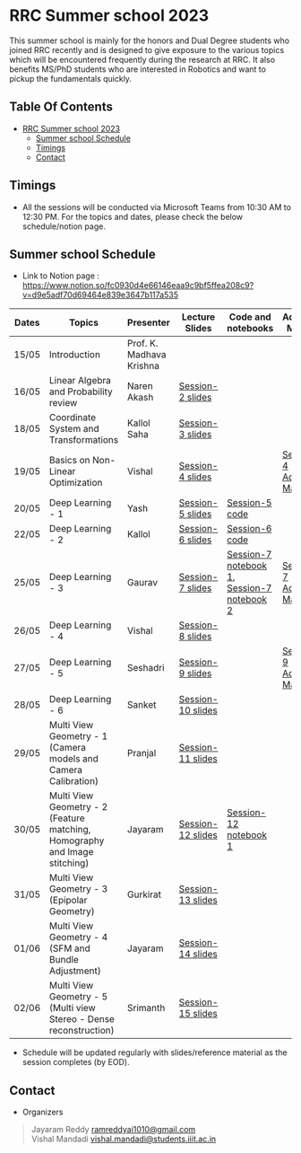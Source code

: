 # RRC Summer school 2023
This summer school is mainly for the honors and Dual Degree students who joined RRC recently and is designed to give exposure to the various topics which will be encountered frequently during the research at RRC. It also benefits MS/PhD students who are interested in Robotics and want to pickup the fundamentals quickly.
 
## Table Of Contents
* [RRC Summer school 2023](#summer-sessions-2023)
  * [Summer school Schedule](#summer-school-schedule)
  * [Timings](#Timings)
  * [Contact](#contact)

## Timings
* All the sessions will be conducted via Microsoft Teams from 10:30 AM to 12:30 PM. For the topics and dates, please check the below schedule/notion page.

## Summer school Schedule
* Link to Notion page : https://www.notion.so/fc0930d4e66146eaa9c9bf5ffea208c9?v=d9e5adf70d69464e839e3647b117a535

 Dates |  Topics                                             |  Presenter       |  Lecture Slides   | Code and notebooks  |  Additional Material
-------|-----------------------------------------------------|------------------|-----------------|---------------------|--------------------
15/05  |  Introduction                                       | Prof. K. Madhava Krishna      |    | 
16/05  |  Linear Algebra and Probability review              | Naren Akash         |  [Session-2 slides](lecture_slides/foundations/Linear_algebra_and_probability) |
18/05  |  Coordinate System and Transformations              | Kallol Saha         | [Session-3 slides](lecture_slides/foundations/Coordinate_Systems_and_Transforms)
19/05  |  Basics on Non-Linear Optimization                  | Vishal         | [Session-4 slides](lecture_slides/foundations/Calculus_review/) | | [Session-4 Additional Material](lecture_slides/foundations/Calculus_review/)
20/05  |  Deep Learning - 1                                  | Yash           | [Session-5 slides](lecture_slides/Deep_learning/basics/session_5/)   |  [Session-5 code](lecture_slides/Deep_learning/basics/session_5/)  | 
22/05  |  Deep Learning - 2                                  | Kallol         | [Session-6 slides](lecture_slides/Deep_learning/basics/session_6/) | [Session-6 code](https://colab.research.google.com/drive/1pfymiv8pUL7vWqdX7Wo-udZtPOaoC6yW#scrollTo=HEEjPQs09oPj)
25/05  |  Deep Learning - 3                                  | Gaurav         | [Session-7 slides](lecture_slides/Deep_learning/basics/session_7/) | [Session-7 notebook 1](https://colab.research.google.com/drive/1rJOIbwZ1vXRVbtmWFQIBlc8b7n1sIrmN?usp=sharing),   [Session-7 notebook 2](https://colab.research.google.com/github/pytorch/tutorials/blob/gh-pages/_downloads/36608d2d57f623ba3a623e0c947a8c3e/data_tutorial.ipynb) | [Session-7 Additional Material](lecture_slides/Deep_learning/basics/session_7/)
26/05  |  Deep Learning - 4                                  | Vishal         | [Session-8 slides](lecture_slides/Deep_learning/image_classification_and_VIT/)
27/05  |  Deep Learning - 5                                  | Seshadri       | [Session-9 slides](lecture_slides/Deep_learning/advanced/session_9_object_detection) | | [Session-9 Additional Material](lecture_slides/Deep_learning/advanced/session_9_object_detection/)
28/05  |  Deep Learning - 6                                  | Sanket         | [Session-10 slides](lecture_slides/Deep_learning/advanced/session_10_self_supervised_and_representation_learning)
29/05  |  Multi View Geometry - 1 (Camera models and Camera Calibration)      | Pranjal         | [Session-11 slides](lecture_slides/Multi_view_Geometry/session_11_Camera_models_and_calibration/)
30/05  |  Multi View Geometry - 2 (Feature matching, Homography and Image stitching)   | Jayaram       | [Session-12 slides](lecture_slides/Multi_view_Geometry/session_12_feature_matching_and_homography/)  |  [Session-12 notebook 1](lecture_slides/Multi_view_Geometry/session_12_feature_matching_and_homography/)
31/05  |  Multi View Geometry - 3  (Epipolar Geometry)      | Gurkirat        | [Session-13 slides](lecture_slides/Multi_view_Geometry/session_13_PnP_triangulation_epipolar_geometry/)
01/06  |  Multi View Geometry - 4  (SFM and Bundle Adjustment)      | Jayaram        | [Session-14 slides](lecture_slides/Multi_view_Geometry/session_14_SFM_and_Bundle_Adjustment/)
02/06  |  Multi View Geometry - 5  (Multi view Stereo - Dense reconstruction)      | Srimanth        | [Session-15 slides](lecture_slides/Multi_view_Geometry/session_15_Multi_view_streo/)


* Schedule will be updated regularly with slides/reference material as the session completes (by EOD).

## Contact
* Organizers
>Jayaram Reddy <ramreddyai1010@gmail.com><br />
>Vishal Mandadi <vishal.mandadi@students.iiit.ac.in><br />
